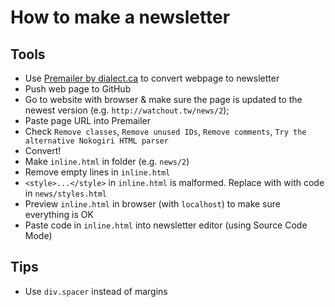# How to make a newsletter

## Tools

- Use [Premailer by dialect.ca](http://premailer.dialect.ca/) to convert webpage to newsletter
 - Push web page to GitHub
 - Go to website with browser & make sure the page is updated to the newest version (e.g. `http://watchout.tw/news/2`);
 - Paste page URL into Premailer
 - Check `Remove classes`, `Remove unused IDs`, `Remove comments`, `Try the alternative Nokogiri HTML parser`
 - Convert!
- Make `inline.html` in folder (e.g. `news/2`)
- Remove empty lines in `inline.html`
- `<style>...</style>` in `inline.html` is malformed. Replace with with code in `news/styles.html`
- Preview `inline.html` in browser (with `localhost`) to make sure everything is OK
- Paste code in `inline.html` into newsletter editor (using Source Code Mode)

## Tips

- Use `div.spacer` instead of margins
